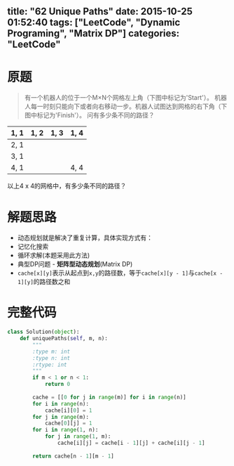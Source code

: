 title: "62 Unique Paths"
date: 2015-10-25 01:52:40
tags: ["LeetCode", "Dynamic Programing", "Matrix DP"]
categories: "LeetCode"
---

# 原题
>有一个机器人的位于一个M×N个网格左上角（下图中标记为'Start'）。
机器人每一时刻只能向下或者向右移动一步。机器人试图达到网格的右下角（下图中标记为'Finish'）。
问有多少条不同的路径？

| 1, 1  | 1, 2  | 1, 3  | 1, 4  |  
|:---:|:---:|:---:|:---:|
| 2, 1 |   |   |   |   
| 3, 1 |   |   |   |   
| 4, 1 |   |   | 4, 4  |   

以上4 x 4的网格中，有多少条不同的路径？

# 解题思路
* 动态规划就是解决了重复计算，具体实现方式有：
 * 记忆化搜索
 * 循环求解(本题采用此方法)
* 典型DP问题 - **矩阵型动态规划**(Matrix DP)
* `cache[x][y]`表示从起点到`x,y`的路径数，等于`cache[x][y - 1]`与`cache[x - 1][y]`的路径数之和

# 完整代码
```python
class Solution(object):
    def uniquePaths(self, m, n):
        """
        :type m: int
        :type n: int
        :rtype: int
        """
        if m < 1 or n < 1:
            return 0
            
        cache = [[0 for j in range(m)] for i in range(n)]
        for i in range(n):
            cache[i][0] = 1
        for j in range(m):
            cache[0][j] = 1
        for i in range(1, n):
            for j in range(1, m):
                cache[i][j] = cache[i - 1][j] + cache[i][j - 1]
                
        return cache[n - 1][m - 1]
```